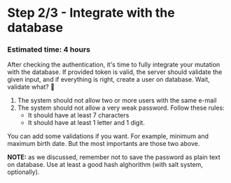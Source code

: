 # Step 2/3 - Integrate with the database
### Estimated time: 4 hours

After checking the authentication, it's time to fully integrate your mutation with the database. If provided token is valid, the server should validate the given input, and if everything is right, create a user on database. Wait, validate what? 🧐

1. The system should not allow two or more users with the same e-mail
1. The system should not allow a very weak password. Follow these rules:
    + It should have at least 7 characters
    + It should have at least 1 letter and 1 digit.

You can add some validations if you want. For example, minimum and maximum birth date. But the most importants are those two above.

**NOTE:** as we discussed, remember not to save the password as plain text on database. Use at least a good hash alghorithm (with salt system, optionally).

